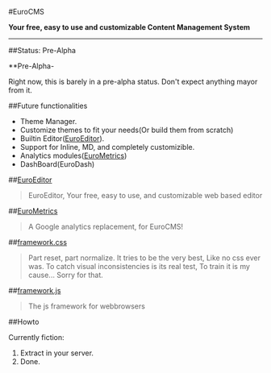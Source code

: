 #EuroCMS


**Your free, easy to use and customizable Content Management System**

---

##Status: Pre-Alpha

**Pre-Alpha-

Right now, this is barely in a pre-alpha status. Don't expect anything mayor from it.


##Future functionalities 

 - Theme Manager.
  - Customize themes to fit your needs(Or build them from scratch)
 - Builtin Editor([EuroEditor](https://github.com/blade1989/EuroEditor)). 
  - Support for Inline, MD, and completely customizible. 
 - Analytics modules([EuroMetrics](https://github.com/blade1989/EuroMetrics))
 - DashBoard(EuroDash)

##[EuroEditor](https://github.com/blade1989/EuroEditor)

> EuroEditor, Your free, easy to use, and customizable web based editor


##[EuroMetrics](https://github.com/blade1989/EuroMetrics)

> A Google analytics replacement, for EuroCMS!

 
##[framework.css](https://github.com/blade1989/framework.css)

> Part reset, part normalize. It tries to be the very best, Like no css ever was. To catch visual inconsistencies is its real test, To train it is my cause... Sorry for that.


##[framework.js](https://github.com/blade1989/framework.js)

> The js framework for webbrowsers


##Howto


Currently fiction:
 1. Extract in your server.
 2. Done.
